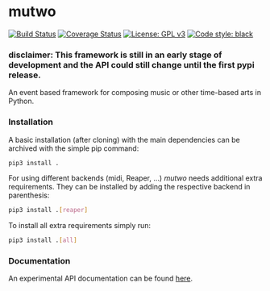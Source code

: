 # mutwo

[![Build Status](https://travis-ci.org/mutwo-org/mutwo.svg?branch=main)](https://travis-ci.org/mutwo-org/mutwo)
[![Coverage Status](https://coveralls.io/repos/github/mutwo-org/mutwo/badge.svg?branch=main)](https://coveralls.io/github/mutwo-org/mutwo?branch=main)
[![License: GPL v3](https://img.shields.io/badge/License-GPLv3-blue.svg)](https://www.gnu.org/licenses/gpl-3.0)
[![Code style: black](https://img.shields.io/badge/code%20style-black-000000.svg)](https://github.com/psf/black)

### disclaimer: This framework is still in an early stage of development and the API could still change until the first pypi release.

An event based framework for composing music or other time-based arts in Python.


### Installation

A basic installation (after cloning) with the main dependencies can be archived with the simple pip command:

```sh
pip3 install .
```

For using different backends (midi, Reaper, ...) *mutwo* needs additional extra requirements. They can be installed by adding the respective backend in parenthesis:

```sh
pip3 install .[reaper]
```

To install all extra requirements simply run:

```sh
pip3 install .[all]
```


### Documentation

An experimental API documentation can be found [here](https://mutwo-org.github.io/mutwo/).
